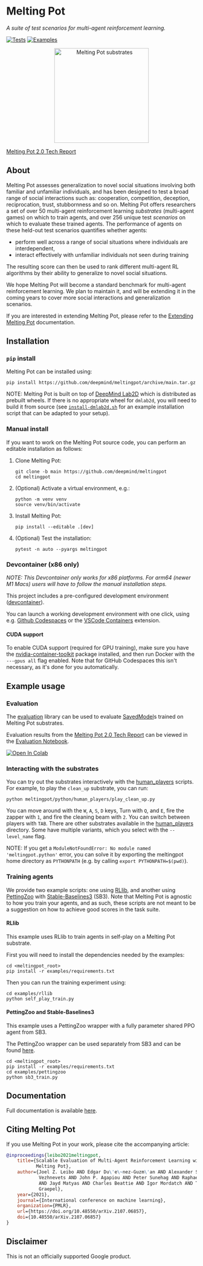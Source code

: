 # Melting Pot

*A suite of test scenarios for multi-agent reinforcement learning.*

[![Tests](../../actions/workflows/test-meltingpot.yml/badge.svg)](../../actions/workflows/test-meltingpot.yml)
[![Examples](../../actions/workflows/test-examples.yml/badge.svg)](../../actions/workflows/test-examples.yml)

<div align="center">
  <img src="docs/images/meltingpot_montage.gif"
       alt="Melting Pot substrates"
       height="250" width="250" />
</div>

[Melting Pot 2.0 Tech Report](https://arxiv.org/abs/2211.13746)

## About

Melting Pot assesses generalization to novel social situations involving both
familiar and unfamiliar individuals, and has been designed to test a broad range
of social interactions such as: cooperation, competition, deception,
reciprocation, trust, stubbornness and so on. Melting Pot offers researchers a
set of over 50 multi-agent reinforcement learning _substrates_ (multi-agent
games) on which to train agents, and over 256 unique test _scenarios_ on which
to evaluate these trained agents. The performance of agents on these held-out
test scenarios quantifies whether agents:

*   perform well across a range of social situations where individuals are
    interdependent,
*   interact effectively with unfamiliar individuals not seen during training

The resulting score can then be used to rank different multi-agent RL algorithms
by their ability to generalize to novel social situations.

We hope Melting Pot will become a standard benchmark for multi-agent
reinforcement learning. We plan to maintain it, and will be extending it in the
coming years to cover more social interactions and generalization scenarios.

If you are interested in extending Melting Pot, please refer to the
[Extending Melting Pot](docs/extending.md) documentation.

## Installation

### `pip` install

Melting Pot can be installed using:

```shell
pip install https://github.com/deepmind/meltingpot/archive/main.tar.gz
```

NOTE: Melting Pot is built on top of [DeepMind Lab2D](https://github.com/deepmind/lab2d)
which is distributed as prebuilt wheels. If there is no appropriate wheel for
`dmlab2d`, you will need to build it from source (see
[`install-dmlab2d.sh`](https://github.com/deepmind/meltingpot/blob/main/install-dmlab2d.sh)
for an example installation script that can be adapted to your setup).

### Manual install

If you want to work on the Melting Pot source code, you can perform an editable
installation as follows:

1.  Clone Melting Pot:

    ```shell
    git clone -b main https://github.com/deepmind/meltingpot
    cd meltingpot
    ```

2.  (Optional) Activate a virtual environment, e.g.:

    ```shell
    python -m venv venv
    source venv/bin/activate
    ```

3.  Install Melting Pot:

    ```shell
    pip install --editable .[dev]
    ```

4.  (Optional) Test the installation:

    ```shell
    pytest -n auto --pyargs meltingpot
    ```

### Devcontainer (x86 only)

*NOTE: This Devcontainer only works for x86 platforms. For arm64 (newer M1 Macs)
users will have to follow the manual installation steps.*

This project includes a pre-configured development environment
([devcontainer](https://containers.dev)).

You can launch a working development environment with one click, using e.g.
[Github Codespaces](https://github.com/features/codespaces) or the
[VSCode Containers](https://code.visualstudio.com/docs/remote/containers-tutorial)
extension.

#### CUDA support

To enable CUDA support (required for GPU training), make sure you have the
[nvidia-container-toolkit](https://docs.nvidia.com/datacenter/cloud-native/container-toolkit/install-guide.html)
package installed, and then run Docker with the `---gpus all` flag enabled. Note
that for GitHub Codespaces this isn't necessary, as it's done for you
automatically.

## Example usage

### Evaluation

The [evaluation](meltingpot/python/evaluation/evaluation.py) library can be used
to evaluate [SavedModel](https://www.tensorflow.org/guide/saved_model)s
trained on Melting Pot substrates.

Evaluation results from the [Melting Pot 2.0 Tech Report](https://arxiv.org/abs/2211.13746)
can be viewed in the [Evaluation Notebook](notebooks/evaluation_results.ipynb).

[![Open In Colab](https://colab.research.google.com/assets/colab-badge.svg)](https://colab.research.google.com/github/deepmind/meltingpot/blob/main/notebooks/evaluation_results.ipynb)

### Interacting with the substrates

You can try out the substrates interactively with the
[human_players](meltingpot/python/human_players) scripts. For example, to play
the `clean_up` substrate, you can run:

```shell
python meltingpot/python/human_players/play_clean_up.py
```

You can move around with the `W`, `A`, `S`, `D` keys, Turn with `Q`, and `E`,
fire the zapper with `1`, and fire the cleaning beam with `2`. You can switch
between players with `TAB`. There are other substrates available in the
[human_players](meltingpot/python/human_players) directory. Some have multiple
variants, which you select with the `--level_name` flag.

NOTE: If you get a `ModuleNotFoundError: No module named 'meltingpot.python'`
      error, you can solve it by exporting the meltingpot home directory as
      `PYTHONPATH` (e.g. by calling `export PYTHONPATH=$(pwd)`).

### Training agents

We provide two example scripts: one using
[RLlib](https://github.com/ray-project/ray), and another using
[PettingZoo](https://github.com/Farama-Foundation/PettingZoo) with
[Stable-Baselines3](https://github.com/DLR-RM/stable-baselines3) (SB3). Note
that Melting Pot is agnostic to how you train your agents, and as such, these
scripts are not meant to be a suggestion on how to achieve good scores in the
task suite.

#### RLlib

This example uses RLlib to train agents in
self-play on a Melting Pot substrate.

First you will need to install the dependencies needed by the examples:

```shell
cd <meltingpot_root>
pip install -r examples/requirements.txt
```

Then you can run the training experiment using:

```shell
cd examples/rllib
python self_play_train.py
```

#### PettingZoo and Stable-Baselines3

This example uses a PettingZoo wrapper with a fully parameter shared PPO agent
from SB3.

The PettingZoo wrapper can be used separately from SB3 and
can be found [here](examples/pettingzoo/utils.py).

```shell
cd <meltingpot_root>
pip install -r examples/requirements.txt
cd examples/pettingzoo
python sb3_train.py
```

## Documentation

Full documentation is available [here](docs/index.md).

## Citing Melting Pot

If you use Melting Pot in your work, please cite the accompanying article:

```bibtex
@inproceedings{leibo2021meltingpot,
    title={Scalable Evaluation of Multi-Agent Reinforcement Learning with
           Melting Pot},
    author={Joel Z. Leibo AND Edgar Du\'e\~nez-Guzm\'an AND Alexander Sasha
            Vezhnevets AND John P. Agapiou AND Peter Sunehag AND Raphael Koster
            AND Jayd Matyas AND Charles Beattie AND Igor Mordatch AND Thore
            Graepel},
    year={2021},
    journal={International conference on machine learning},
    organization={PMLR},
    url={https://doi.org/10.48550/arXiv.2107.06857},
    doi={10.48550/arXiv.2107.06857}
}
```

## Disclaimer

This is not an officially supported Google product.
